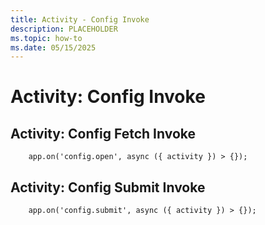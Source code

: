 ```yaml
---
title: Activity - Config Invoke
description: PLACEHOLDER
ms.topic: how-to
ms.date: 05/15/2025
---
```


# Activity: Config Invoke

## Activity: Config Fetch Invoke


```
    app.on('config.open', async ({ activity }) > {});
```

## Activity: Config Submit Invoke

```
    app.on('config.submit', async ({ activity }) > {});
```
